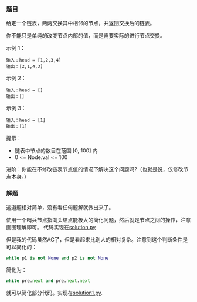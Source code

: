 ### 题目
给定一个链表，两两交换其中相邻的节点，并返回交换后的链表。

你不能只是单纯的改变节点内部的值，而是需要实际的进行节点交换。

示例 1：
```
输入：head = [1,2,3,4]
输出：[2,1,4,3]
```

示例 2：
```
输入：head = []
输出：[]
```

示例 3：
```
输入：head = [1]
输出：[1]
```

提示：
- 链表中节点的数目在范围 [0, 100] 内
- 0 <= Node.val <= 100

进阶：你能在不修改链表节点值的情况下解决这个问题吗?（也就是说，仅修改节点本身。）

### 解题
这道题相对简单，没有看任何题解就做出来了。

使用一个哨兵节点指向头结点能极大的简化问题，然后就是节点之间的操作，注意画图理解即可。
代码实现在[solution.py](solution.py)

但是我的代码虽然AC了，但是看起来比别人的相对复杂。注意到这个判断条件是可以简化的：
```py
while p1 is not None and p2 is not None
```
简化为：
```py
while pre.next and pre.next.next
```

就可以简化部分代码。实现在[solution1.py](solution1.py).

